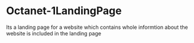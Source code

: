 # Octanet-1LandingPage
Its a landing page for a website which contains whole informtion about the website is included in the landing page
